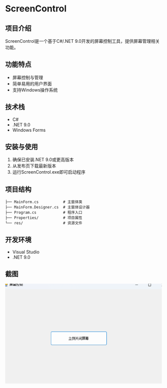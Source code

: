 # ScreenControl

## 项目介绍
ScreenControl是一个基于C#/.NET 9.0开发的屏幕控制工具，提供屏幕管理相关功能。

## 功能特点
- 屏幕控制与管理
- 简单易用的用户界面
- 支持Windows操作系统

## 技术栈
- C#
- .NET 9.0
- Windows Forms

## 安装与使用
1. 确保已安装.NET 9.0或更高版本
2. 从发布页下载最新版本
3. 运行ScreenControl.exe即可启动程序

## 项目结构
```
├── MainForm.cs           # 主窗体类
├── MainForm.Designer.cs  # 主窗体设计器
├── Program.cs            # 程序入口
├── Properties/           # 项目属性
└── res/                  # 资源文件
```

## 开发环境
- Visual Studio
- .NET 9.0

## 截图
![屏幕截图](res/99.png)